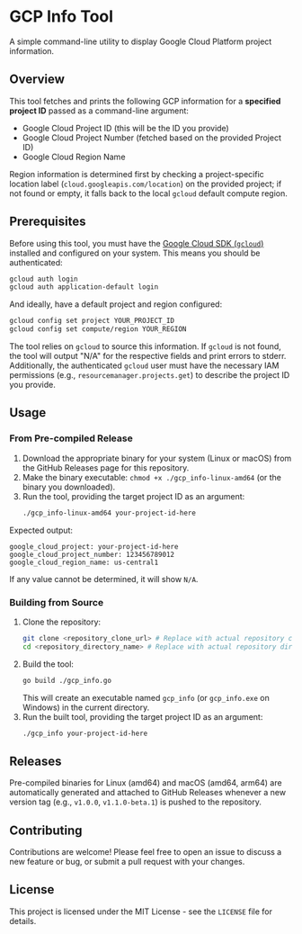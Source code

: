 # GCP Info Tool

A simple command-line utility to display Google Cloud Platform project information.

## Overview

This tool fetches and prints the following GCP information for a **specified project ID** passed as a command-line argument:
- Google Cloud Project ID (this will be the ID you provide)
- Google Cloud Project Number (fetched based on the provided Project ID)
- Google Cloud Region Name

Region information is determined first by checking a project-specific location label (`cloud.googleapis.com/location`) on the provided project; if not found or empty, it falls back to the local `gcloud` default compute region.

## Prerequisites

Before using this tool, you must have the [Google Cloud SDK (`gcloud`)](https://cloud.google.com/sdk/docs/install) installed and configured on your system. This means you should be authenticated:
```bash
gcloud auth login
gcloud auth application-default login
```
And ideally, have a default project and region configured:
```bash
gcloud config set project YOUR_PROJECT_ID
gcloud config set compute/region YOUR_REGION
```
The tool relies on `gcloud` to source this information. If `gcloud` is not found, the tool will output "N/A" for the respective fields and print errors to stderr. 
Additionally, the authenticated `gcloud` user must have the necessary IAM permissions (e.g., `resourcemanager.projects.get`) to describe the project ID you provide.

## Usage

### From Pre-compiled Release

1.  Download the appropriate binary for your system (Linux or macOS) from the GitHub Releases page for this repository.
2.  Make the binary executable: `chmod +x ./gcp_info-linux-amd64` (or the binary you downloaded).
3.  Run the tool, providing the target project ID as an argument:
    ```bash
    ./gcp_info-linux-amd64 your-project-id-here
    ```

Expected output:
```
google_cloud_project: your-project-id-here
google_cloud_project_number: 123456789012
google_cloud_region_name: us-central1
```
If any value cannot be determined, it will show `N/A`.

### Building from Source

1.  Clone the repository:
    ```bash
    git clone <repository_clone_url> # Replace with actual repository clone URL
    cd <repository_directory_name> # Replace with actual repository directory name
    ```
2.  Build the tool:
    ```bash
    go build ./gcp_info.go
    ```
    This will create an executable named `gcp_info` (or `gcp_info.exe` on Windows) in the current directory.
3.  Run the built tool, providing the target project ID as an argument:
    ```bash
    ./gcp_info your-project-id-here
    ```

## Releases

Pre-compiled binaries for Linux (amd64) and macOS (amd64, arm64) are automatically generated and attached to GitHub Releases whenever a new version tag (e.g., `v1.0.0`, `v1.1.0-beta.1`) is pushed to the repository.

## Contributing

Contributions are welcome! Please feel free to open an issue to discuss a new feature or bug, or submit a pull request with your changes.

## License

This project is licensed under the MIT License - see the `LICENSE` file for details.
